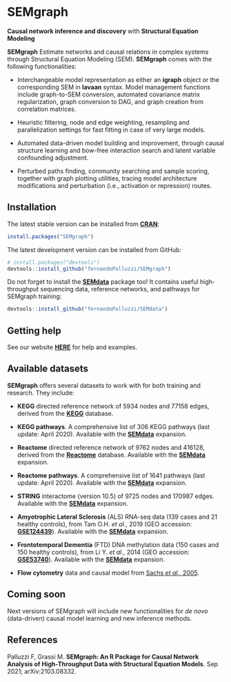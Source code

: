 # SEMgraph
**Causal network inference and discovery** with **Structural Equation Modeling**

**SEMgraph**  Estimate networks and causal relations in complex systems through
Structural Equation Modeling (SEM). **SEMgraph** comes with the following functionalities:

- Interchangeable model representation as either an **igraph** object 
or the corresponding SEM in **lavaan** syntax. Model management functions 
include graph-to-SEM conversion, automated covariance matrix regularization, 
graph conversion to DAG, and graph creation from correlation matrices.

- Heuristic filtering, node and edge weighting, resampling and 
parallelization settings for fast fitting in case of very large models.

- Automated data-driven model building and improvement, through causal 
structure learning and bow-free interaction search and latent variable 
confounding adjustment.

- Perturbed paths finding, community searching and sample scoring, 
together with graph plotting utilities, tracing model architecture 
modifications and perturbation (i.e., activation or repression) routes.

## Installation

The latest stable version can be installed from [**CRAN**](https://CRAN.R-project.org/package=SEMgraph):

``` r
install.packages("SEMgraph")
```

The latest development version can be installed from GitHub:

``` r
# install.packages("devtools")
devtools::install_github("fernandoPalluzzi/SEMgraph")
```

Do not forget to install the [**SEMdata**](https://github.com/fernandoPalluzzi/SEMdata) 
package too! It contains useful high-throughput sequencing data, reference networks, 
and pathways for SEMgraph training:

``` r
devtools::install_github("fernandoPalluzzi/SEMdata")
```

## Getting help

See our website [**HERE**](https://fernandopalluzzi.github.io/SEMgraph/) for help and examples.

## Available datasets

**SEMgraph** offers several datasets to work with for both training and research. They include:

- **KEGG** directed reference network of 5934 nodes and 77158 edges, derived from the [**KEGG**](https://www.genome.jp/kegg/) database.

- **KEGG pathways**. A comprehensive list of 306 KEGG pathways (last update: April 2020). Available with the [**SEMdata**](https://github.com/fernandoPalluzzi/SEMdata) expansion.

- **Reactome** directed reference network of 9762 nodes and 416128, derived from the [**Reactome**](https://reactome.org) database. Available with the [**SEMdata**](https://github.com/fernandoPalluzzi/SEMdata) expansion.

- **Reactome pathways**. A comprehensive list of 1641 pathways (last update: April 2020). Available with the [**SEMdata**](https://github.com/fernandoPalluzzi/SEMdata) expansion.

- **STRING** interactome (version 10.5) of 9725 nodes and 170987 edges. Available with the [**SEMdata**](https://github.com/fernandoPalluzzi/SEMdata) expansion.

- **Amyotrophic Lateral Sclerosis** (ALS) RNA-seq data (139 cases and 21 healthy controls), from Tam O.H. *et al.*, 2019 (GEO accession: [**GSE124439**](https://www.ncbi.nlm.nih.gov/geo/query/acc.cgi?acc=GSE124439)). Available with the [**SEMdata**](https://github.com/fernandoPalluzzi/SEMdata) expansion.

- **Frontotemporal Dementia** (FTD) DNA methylation data (150 cases and 150 healthy controls), from Li Y. *et al.*, 2014 (GEO accession: [**GSE53740**](https://www.ncbi.nlm.nih.gov/geo/query/acc.cgi?acc=GSE53740)). Available with the [**SEMdata**](https://github.com/fernandoPalluzzi/SEMdata) expansion.

- **Flow cytometry** data and causal model from [Sachs *et al.*, 2005](https://www.science.org/lookup/doi/10.1126/science.1105809).

## Coming soon

Next versions of SEMgraph will include new functionalities for *de novo* (data-driven) causal model learning and new inference methods.

## References

Palluzzi F, Grassi M. **SEMgraph: An R Package for Causal Network Analysis of High-Throughput Data with Structural Equation Models**. Sep 2021; arXiv:2103.08332.
